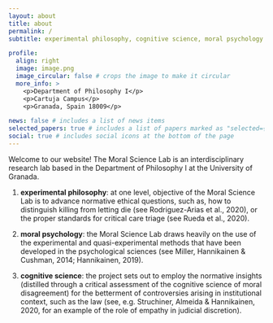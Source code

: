 ```yaml
---
layout: about
title: about
permalink: /
subtitle: experimental philosophy, cognitive science, moral psychology. <a href='https://www.ugr.es/'>University of Granada</a>.

profile:
  align: right
  image: image.png
  image_circular: false # crops the image to make it circular
  more_info: >
    <p>Department of Philosophy I</p>
    <p>Cartuja Campus</p>
    <p>Granada, Spain 18009</p>

news: false # includes a list of news items
selected_papers: true # includes a list of papers marked as "selected={true}"
social: true # includes social icons at the bottom of the page
---
```


Welcome to our website! The Moral Science Lab is an interdisciplinary research lab based in the Department of Philosophy I at the University of Granada.

1. <b>experimental philosophy</b>: at one level, objective of the Moral Science Lab is to advance normative ethical questions, such as, how to distinguish killing from letting die (see Rodriguez-Arias et al., 2020), or the proper standards for critical care triage (see Rueda et al., 2020).

2. <b>moral psychology</b>: the Moral Science Lab draws heavily on the use of the experimental and quasi-experimental methods that have been developed in the psychological sciences (see Miller, Hannikainen & Cushman, 2014; Hannikainen, 2019).

3. <b>cognitive science</b>: the project sets out to employ the normative insights (distilled through a critical assessment of the cognitive science of moral disagreement) for the betterment of controversies arising in institutional context, such as the law (see, e.g. Struchiner, Almeida & Hannikainen, 2020, for an example of the role of empathy in judicial discretion). 